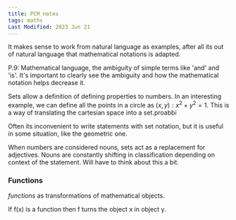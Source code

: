 ```yaml
---
title: PCM notes
tags: maths
Last Modified: 2023 Jun 21
---
```


It makes sense to work from natural language as examples, after all its out of natural language that mathematical
notations is adapted.

P.9: Mathematical language, the ambiguity of simple terms like 'and' and 'is'. It's important to clearly see the
ambiguity and how the mathematical notation helps decrease it.

Sets allow a definition of defining properties to numbers. In an interesting example, we can define all the points in a
circle as ${(x, y) : x^2 + y^2 = 1}$. This is a way of translating the cartesian space into a set.proabbi

Often its inconvenient to write statements with set notation, but it is useful in some situation, like the geometric
one. 

When numbers are considered nouns, sets act as a replacement for adjectives. Nouns are constantly shifting in
classification depending on context of the statement. Will have to think about this a bit.

### Functions

_functions_ as transformations of mathematical objects.

If f(x) is a function then f turns the object x in object y.
